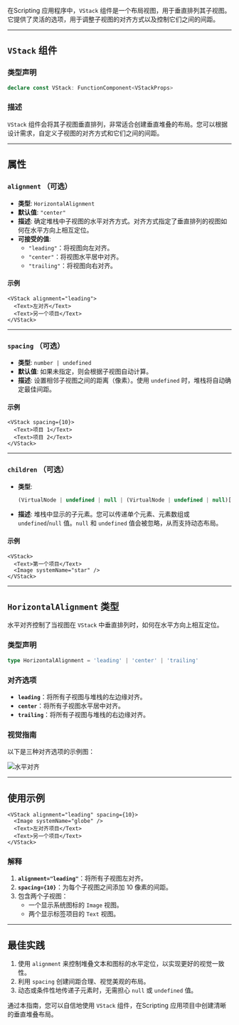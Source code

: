 在Scripting 应用程序中，`VStack` 组件是一个布局视图，用于垂直排列其子视图。它提供了灵活的选项，用于调整子视图的对齐方式以及控制它们之间的间距。

---

## **`VStack` 组件**

### **类型声明**

```ts
declare const VStack: FunctionComponent<VStackProps>
```

### **描述**

`VStack` 组件会将其子视图垂直排列，非常适合创建垂直堆叠的布局。您可以根据设计需求，自定义子视图的对齐方式和它们之间的间距。

---

## **属性**

### **`alignment`** （可选）

- **类型**: `HorizontalAlignment`
- **默认值**: `"center"`
- **描述**: 确定堆栈中子视图的水平对齐方式。对齐方式指定了垂直排列的视图如何在水平方向上相互定位。
- **可接受的值**:
  - `"leading"`：将视图向左对齐。
  - `"center"`：将视图水平居中对齐。
  - `"trailing"`：将视图向右对齐。

#### **示例**
```tsx
<VStack alignment="leading">
  <Text>左对齐</Text>
  <Text>另一个项目</Text>
</VStack>
```

---

### **`spacing`** （可选）

- **类型**: `number | undefined`
- **默认值**: 如果未指定，则会根据子视图自动计算。
- **描述**: 设置相邻子视图之间的距离（像素）。使用 `undefined` 时，堆栈将自动确定最佳间距。

#### **示例**
```tsx
<VStack spacing={10}>
  <Text>项目 1</Text>
  <Text>项目 2</Text>
</VStack>
```

---

### **`children`** （可选）

- **类型**:
  ```ts
  (VirtualNode | undefined | null | (VirtualNode | undefined | null)[])[] | VirtualNode | undefined
  ```
- **描述**: 堆栈中显示的子元素。您可以传递单个元素、元素数组或 `undefined`/`null` 值。`null` 和 `undefined` 值会被忽略，从而支持动态布局。

#### **示例**
```tsx
<VStack>
  <Text>第一个项目</Text>
  <Image systemName="star" />
</VStack>
```

---

## **`HorizontalAlignment` 类型**

水平对齐控制了当视图在 `VStack` 中垂直排列时，如何在水平方向上相互定位。

### **类型声明**

```ts
type HorizontalAlignment = 'leading' | 'center' | 'trailing'
```

### **对齐选项**

- **`leading`**：将所有子视图与堆栈的左边缘对齐。
- **`center`**：将所有子视图水平居中对齐。
- **`trailing`**：将所有子视图与堆栈的右边缘对齐。

### **视觉指南**
以下是三种对齐选项的示例图：

![水平对齐](https://docs-assets.developer.apple.com/published/cb8ad6030a1ebcfee545d02f406500ee/HorizontalAlignment-1-iOS@2x.png)

---

## **使用示例**

```tsx
<VStack alignment="leading" spacing={10}>
  <Image systemName="globe" />
  <Text>左对齐项目</Text>
  <Text>另一个项目</Text>
</VStack>
```

### **解释**
1. **`alignment="leading"`**：将所有子视图左对齐。
2. **`spacing={10}`**：为每个子视图之间添加 10 像素的间距。
3. 包含两个子视图：
   - 一个显示系统图标的 `Image` 视图。
   - 两个显示标签项目的 `Text` 视图。

---

## **最佳实践**

1. 使用 `alignment` 来控制堆叠文本和图标的水平定位，以实现更好的视觉一致性。
2. 利用 `spacing` 创建间距合理、视觉美观的布局。
3. 动态或条件性地传递子元素时，无需担心 `null` 或 `undefined` 值。

通过本指南，您可以自信地使用 `VStack` 组件，在Scripting 应用项目中创建清晰的垂直堆叠布局。